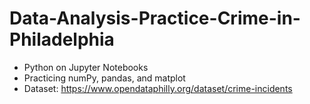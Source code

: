 # Data-Analysis-Practice-Crime-in-Philadelphia
* Python on Jupyter Notebooks
* Practicing numPy, pandas, and matplot
* Dataset: https://www.opendataphilly.org/dataset/crime-incidents
